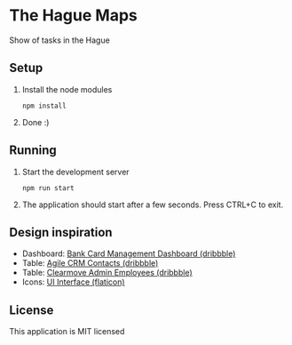 # The Hague Maps

Show of tasks in the Hague

## Setup

1. Install the node modules

   `npm install`

2. Done :)

## Running

1. Start the development server

   `npm run start`

2. The application should start after a few seconds. Press CTRL+C to exit.

## Design inspiration

* Dashboard: [Bank Card Management Dashboard (dribbble)](https://dribbble.com/shots/4265063-Bank-ard-Management-Dashboard/)
* Table: [Agile CRM Contacts (dribbble)](https://dribbble.com/shots/3141791-Agile-CRM-Contacts)
* Table: [Clearmove Admin Employees (dribbble)](https://dribbble.com/shots/3147004-Clearmove-Admin-Employees)
* Icons: [UI Interface (flaticon)](https://www.flaticon.com/packs/ui-interface-25?group_id=1)

## License

This application is MIT licensed
